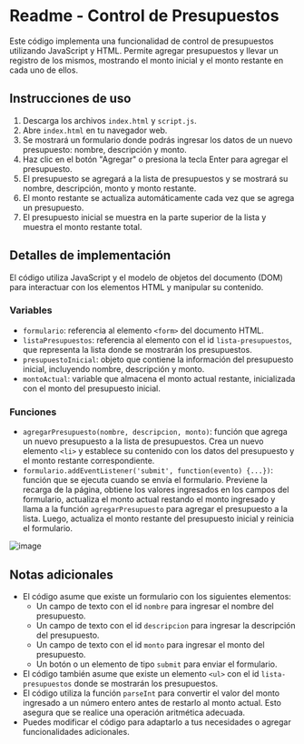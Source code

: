 # Readme - Control de Presupuestos

Este código implementa una funcionalidad de control de presupuestos utilizando JavaScript y HTML. Permite agregar presupuestos y llevar un registro de los mismos, mostrando el monto inicial y el monto restante en cada uno de ellos.

## Instrucciones de uso

1. Descarga los archivos `index.html` y `script.js`.
2. Abre `index.html` en tu navegador web.
3. Se mostrará un formulario donde podrás ingresar los datos de un nuevo presupuesto: nombre, descripción y monto.
4. Haz clic en el botón "Agregar" o presiona la tecla Enter para agregar el presupuesto.
5. El presupuesto se agregará a la lista de presupuestos y se mostrará su nombre, descripción, monto y monto restante.
6. El monto restante se actualiza automáticamente cada vez que se agrega un presupuesto.
7. El presupuesto inicial se muestra en la parte superior de la lista y muestra el monto restante total.

## Detalles de implementación

El código utiliza JavaScript y el modelo de objetos del documento (DOM) para interactuar con los elementos HTML y manipular su contenido.

### Variables

- `formulario`: referencia al elemento `<form>` del documento HTML.
- `listaPresupuestos`: referencia al elemento con el id `lista-presupuestos`, que representa la lista donde se mostrarán los presupuestos.
- `presupuestoInicial`: objeto que contiene la información del presupuesto inicial, incluyendo nombre, descripción y monto.
- `montoActual`: variable que almacena el monto actual restante, inicializada con el monto del presupuesto inicial.

### Funciones

- `agregarPresupuesto(nombre, descripcion, monto)`: función que agrega un nuevo presupuesto a la lista de presupuestos. Crea un nuevo elemento `<li>` y establece su contenido con los datos del presupuesto y el monto restante correspondiente.
- `formulario.addEventListener('submit', function(evento) {...})`: función que se ejecuta cuando se envía el formulario. Previene la recarga de la página, obtiene los valores ingresados en los campos del formulario, actualiza el monto actual restando el monto ingresado y llama a la función `agregarPresupuesto` para agregar el presupuesto a la lista. Luego, actualiza el monto restante del presupuesto inicial y reinicia el formulario.

![image](https://github.com/Abadesa/App-Presupuestos/assets/126904176/e055d08f-bf09-42b9-9452-deea4bc1f3da)

## Notas adicionales

- El código asume que existe un formulario con los siguientes elementos:
  - Un campo de texto con el id `nombre` para ingresar el nombre del presupuesto.
  - Un campo de texto con el id `descripcion` para ingresar la descripción del presupuesto.
  - Un campo de texto con el id `monto` para ingresar el monto del presupuesto.
  - Un botón o un elemento de tipo `submit` para enviar el formulario.
- El código también asume que existe un elemento `<ul>` con el id `lista-presupuestos` donde se mostrarán los presupuestos.
- El código utiliza la función `parseInt` para convertir el valor del monto ingresado a un número entero antes de restarlo al monto actual. Esto asegura que se realice una operación aritmética adecuada.
- Puedes modificar el código para adaptarlo a tus necesidades o agregar funcionalidades adicionales.
